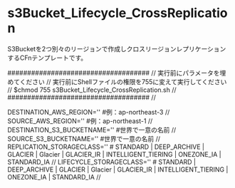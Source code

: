 # s3Bucket_Lifecycle_CrossReplication
S3Bucketを2つ別々のリージョンで作成しクロスリージョンレプリケーションするCFnテンプレートです。

#################################### //
 実行前にパラメータを埋めてください //
 実行前にShellファイルの権限を755に変えて実行してください //
 $chmod 755 s3Bucket_Lifecycle_CrossReplication.sh //
#################################### //

DESTINATION_AWS_REGION=''  #例：ap-northeast-3 //
SOURCE_AWS_REGION=''  #例：ap-northeast-1 //
DESTINATION_S3_BUCKETNAME=''  #世界で一意の名前 //
SOURCE_S3_BUCKETNAME=''  #世界で一意の名前 //
REPLICATION_STORAGECLASS=''  # STANDARD | DEEP_ARCHIVE | GLACIER | Glacier | GLACIER_IR | INTELLIGENT_TIERING | ONEZONE_IA | STANDARD_IA //
LIFECYCLE_STORAGECLASS=''  # STANDARD | DEEP_ARCHIVE | GLACIER | Glacier | GLACIER_IR | INTELLIGENT_TIERING | ONEZONE_IA | STANDARD_IA //
